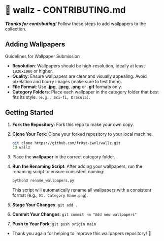# 🌄 wallz - CONTRIBUTING.md

***Thanks for contributing!*** Follow these steps to add wallpapers to the collection.

## Adding Wallpapers
Guidelines for Wallpaper Submission

 -  **Resolution**: Wallpapers should be high-resolution, ideally at least `1920x1080` or higher.
 -  **Quality**: Ensure wallpapers are clear and visually appealing. Avoid pixelation and blurry images (make sure to test them).
 -  **File Format**: Use **.jpg**, **.jpeg**, **.png** or **.gif** formats only.
 -  **Category Folders**: Place each wallpaper in the category folder that best fits its style. `(e.g., Sci-fi, Dracula)`.




## Getting Started

1. **Fork the Repository**: Fork this repo to make your own copy.
2. **Clone Your Fork**: Clone your forked repository to your local machine.
   ```bash
   git clone https://github.com/fr0st-iwnl/wallz.git
   cd wallz
   ```
   
3. Place the **wallpaper** in the correct category folder.
4. **Run the Renaming Script**: After adding your wallpapers, run the renaming script to ensure consistent naming:
   ```bash
   python3 rename_wallpapers.py
   ```
   This script will automatically rename all wallpapers with a consistent format (e.g., `01. Category Name.png`).
5. **Stage Your Changes**: `git add .`
6. **Commit Your Changes**: `git commit -m "Add new wallpapers"`
7. **Push to Your Fork**: `git push origin main`

 - Thank you again for helping to improve this wallpapers repository! 🎉
